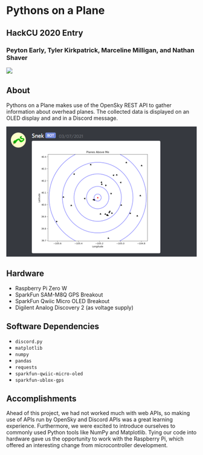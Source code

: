 # Pythons on a Plane
## HackCU 2020 Entry
### Peyton Early, Tyler Kirkpatrick, Marceline Milligan, and Nathan Shaver

<img src="./images/hardware.png"/>

## About
Pythons on a Plane makes use of the OpenSky REST API to gather information about overhead planes. The collected data is displayed on an OLED display and and in a Discord message.

<img src="./images/discord.png"/>

## Hardware
- Raspberry Pi Zero W
- SparkFun SAM-M8Q GPS Breakout
- SparkFun Qwiic Micro OLED Breakout
- Digilent Analog Discovery 2 (as voltage supply)

## Software Dependencies
- `discord.py`
- `matplotlib`
- `numpy`
- `pandas`
- `requests`
- `sparkfun-qwiic-micro-oled`
- `sparkfun-ublox-gps`

## Accomplishments
Ahead of this project, we had not worked much with web APIs, so making use of APIs run by OpenSky and Discord APIs was a great learning experience. Furthermore, we were excited to introduce ourselves to commonly used Python tools like NumPy and Matplotlib. Tying our code into hardware gave us the opportunity to work with the Raspberry Pi, which offered an interesting change from microcontroller development.
